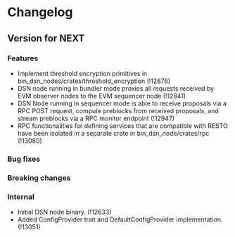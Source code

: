 # Changelog

## Version for NEXT

### Features
- Implement threshold encryption primitives in
  bin_dsn_nodes/crates/threshold_encryption (!12876)
- DSN node running in bundler mode proxies all requests received by EVM
  observer nodes to the EVM sequencer node  (!12841)
- DSN Node running in sequencer mode is able to receive proposals via a RPC
  POST request, compute preblocks from received proposals,  and stream
  preblocks via a RPC monitor endpoint (!12947)
- RPC functionalities for defining services that are compatible with RESTO
  have been isolated in a separate crate in bin_dsn_node/crates/rpc (!13080)

### Bug fixes

### Breaking changes

### Internal
- Initial DSN node binary. (!12633)
- Added ConfigProvider trait and DefaultConfigProvider implementation. (!13051)

